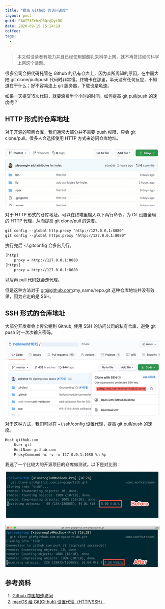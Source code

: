```yaml
---
title: "提高 Github 的访问速度"
layout: post
guid: FAWI71ErhzD6QrgDyiBO
date: 2020-09-15 15:24:19
coffee:
tags:
  -
---
```


> 本文假设读者有能力并且已经使用酸酸乳来科学上网，就不再赘述如何科学上网这个话题。

很多公司会把代码托管在 Github 的私有仓库上，因为众所周知的原因，在中国大陆 git clone/pull/push 代码时非常慢。终端卡在那里，半天没有任何反应，不知道在干什么；好不容易连上 git 服务器，下载也是龟速。

如果一天提交15次代码，就要浪费半个小时的时间。如何提高 git pull/push 的速度呢？

##  HTTP 形式的仓库地址

对于开源的项目仓库，我们通常大部分并不需要 push 权限，只会 git clone/pull。很多人会选择使用 HTTP 方式来访问仓库地址。

![](/media/files/2020/2020-09-15-git-clone.gif)

对于 HTTP 形式的仓库地址，可以在终端里输入以下两行命令，为 Git 设置全局的 HTTP 代理，从而提高 git clone/pull 的速度。

```
git config --global http.proxy "http://127.0.0.1:8080"
git config --global https.proxy "http://127.0.0.1:8080"
```

执行完后 ~/.gitconfig 会多出几行。

```
[http]
	proxy = http://127.0.0.1:8080
[https]
	proxy = http://127.0.0.1:8080
```

以后再 pull 代码就会走代理。

但是这种方法对于 git@github.com:my_name/repo.git 这种仓库地址并没有效果，因为它走的是 SSH。

## SSH 形式的仓库地址

大部分开发者会上传公钥到 Github, 使用 SSH 的访问公司的私有仓库，避免 git push 时一次次输入密码。

![](/media/files/2020/2020-09-15-ssh.jpg)

对于这种方式，我们可以在 ~/.ssh/config 设置代理，提高 git pull/push 的速度。

```
Host github.com
    User git
    HostName github.com
    ProxyCommand nc -v -x 127.0.0.1:1080 %h %p
```


我选了一个比较大的开源项目的仓库做测试，以下是对比图：

![](/media/files/2020/2020-09-15-git-clone-2.jpg)

## 参考资料

1. [Github 中国加速访问](https://github.com/chenxuhua/issues-blog/issues/3#issuecomment-625405802)
2. [macOS 给 Git(Github) 设置代理（HTTP/SSH）](https://gist.github.com/chuyik/02d0d37a49edc162546441092efae6a1)


